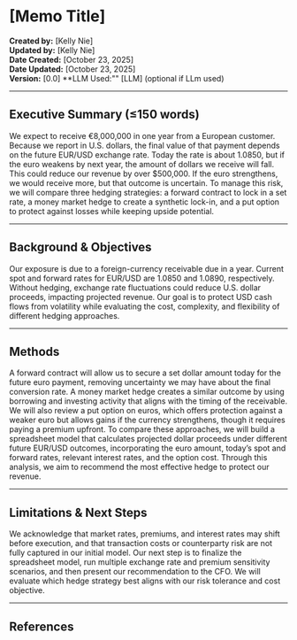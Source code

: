 # [Memo Title]

**Created by:** [Kelly Nie]  
**Updated by:** [Kelly Nie]  
**Date Created:** [October 23, 2025]  
**Date Updated:** [October 23, 2025]  
**Version:** [0.0]
**LLM Used:"" [LLM] (optional if LLm used)

---

## Executive Summary (≤150 words)

We expect to receive €8,000,000 in one year from a European customer. Because we report in U.S. dollars, the final value of that payment depends on the future EUR/USD exchange rate. Today the rate is about 1.0850, but if the euro weakens by next year, the amount of dollars we receive will fall. This could reduce our revenue by over $500,000. If the euro strengthens, we would receive more, but that outcome is uncertain. To manage this risk, we will compare three hedging strategies: a forward contract to lock in a set rate, a money market hedge to create a synthetic lock-in, and a put option to protect against losses while keeping upside potential.


---

## Background & Objectives
Our exposure is due to a foreign-currency receivable due in a year. Current spot and forward rates for EUR/USD are 1.0850 and 1.0890, respectively. Without hedging, exchange rate fluctuations could reduce U.S. dollar proceeds, impacting projected revenue. Our goal is to protect USD cash flows from volatility while evaluating the cost, complexity, and flexibility of different hedging approaches.

---

## Methods
A forward contract will allow us to secure a set dollar amount today for the future euro payment, removing uncertainty we may have about the final conversion rate. A money market hedge creates a similar outcome by using borrowing and investing activity that aligns with the timing of the receivable. We will also review a put option on euros, which offers protection against a weaker euro but allows gains if the currency strengthens, though it requires paying a premium upfront. To compare these approaches, we will build a spreadsheet model that calculates projected dollar proceeds under different future EUR/USD outcomes, incorporating the euro amount, today’s spot and forward rates, relevant interest rates, and the option cost. Through this analysis, we aim to recommend the most effective hedge to protect our revenue.

---

## Limitations & Next Steps
We acknowledge that market rates, premiums, and interest rates may shift before execution, and that transaction costs or counterparty risk are not fully captured in our initial model. Our next step is to finalize the spreadsheet model, run multiple exchange rate and premium sensitivity scenarios, and then present our recommendation to the CFO. We will evaluate which hedge strategy best aligns with our risk tolerance and cost objective.

---

## References

